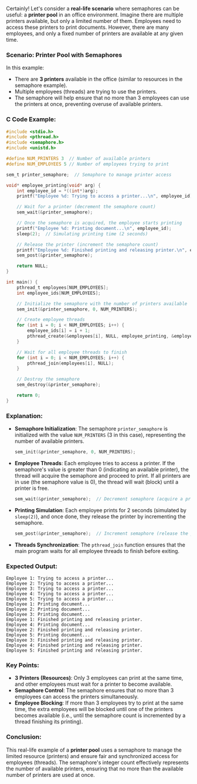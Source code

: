 Certainly! Let's consider a **real-life scenario** where semaphores can be useful: a **printer pool** in an office environment. Imagine there are multiple printers available, but only a limited number of them. Employees need to access these printers to print documents. However, there are many employees, and only a fixed number of printers are available at any given time.

### Scenario: Printer Pool with Semaphores

In this example:
- There are **3 printers** available in the office (similar to resources in the semaphore example).
- Multiple employees (threads) are trying to use the printers.
- The semaphore will help ensure that no more than 3 employees can use the printers at once, preventing overuse of available printers.

### C Code Example:

```c
#include <stdio.h>
#include <pthread.h>
#include <semaphore.h>
#include <unistd.h>

#define NUM_PRINTERS 3  // Number of available printers
#define NUM_EMPLOYEES 5 // Number of employees trying to print

sem_t printer_semaphore;  // Semaphore to manage printer access

void* employee_printing(void* arg) {
    int employee_id = *((int*)arg);
    printf("Employee %d: Trying to access a printer...\n", employee_id);

    // Wait for a printer (decrement the semaphore count)
    sem_wait(&printer_semaphore);

    // Once the semaphore is acquired, the employee starts printing
    printf("Employee %d: Printing document...\n", employee_id);
    sleep(2);  // Simulating printing time (2 seconds)

    // Release the printer (increment the semaphore count)
    printf("Employee %d: Finished printing and releasing printer.\n", employee_id);
    sem_post(&printer_semaphore);

    return NULL;
}

int main() {
    pthread_t employees[NUM_EMPLOYEES];
    int employee_ids[NUM_EMPLOYEES];

    // Initialize the semaphore with the number of printers available
    sem_init(&printer_semaphore, 0, NUM_PRINTERS);

    // Create employee threads
    for (int i = 0; i < NUM_EMPLOYEES; i++) {
        employee_ids[i] = i + 1;
        pthread_create(&employees[i], NULL, employee_printing, &employee_ids[i]);
    }

    // Wait for all employee threads to finish
    for (int i = 0; i < NUM_EMPLOYEES; i++) {
        pthread_join(employees[i], NULL);
    }

    // Destroy the semaphore
    sem_destroy(&printer_semaphore);

    return 0;
}
```

### Explanation:
- **Semaphore Initialization**: The semaphore `printer_semaphore` is initialized with the value `NUM_PRINTERS` (3 in this case), representing the number of available printers.
  
  ```c
  sem_init(&printer_semaphore, 0, NUM_PRINTERS);
  ```

- **Employee Threads**: Each employee tries to access a printer. If the semaphore's value is greater than 0 (indicating an available printer), the thread will acquire the semaphore and proceed to print. If all printers are in use (the semaphore value is 0), the thread will wait (block) until a printer is free.

  ```c
  sem_wait(&printer_semaphore);  // Decrement semaphore (acquire a printer)
  ```

- **Printing Simulation**: Each employee prints for 2 seconds (simulated by `sleep(2)`), and once done, they release the printer by incrementing the semaphore.

  ```c
  sem_post(&printer_semaphore);  // Increment semaphore (release the printer)
  ```

- **Threads Synchronization**: The `pthread_join` function ensures that the main program waits for all employee threads to finish before exiting.

### Expected Output:
```
Employee 1: Trying to access a printer...
Employee 2: Trying to access a printer...
Employee 3: Trying to access a printer...
Employee 4: Trying to access a printer...
Employee 5: Trying to access a printer...
Employee 1: Printing document...
Employee 2: Printing document...
Employee 3: Printing document...
Employee 1: Finished printing and releasing printer.
Employee 4: Printing document...
Employee 2: Finished printing and releasing printer.
Employee 5: Printing document...
Employee 3: Finished printing and releasing printer.
Employee 4: Finished printing and releasing printer.
Employee 5: Finished printing and releasing printer.
```

### Key Points:
- **3 Printers (Resources)**: Only 3 employees can print at the same time, and other employees must wait for a printer to become available.
- **Semaphore Control**: The semaphore ensures that no more than 3 employees can access the printers simultaneously.
- **Employee Blocking**: If more than 3 employees try to print at the same time, the extra employees will be blocked until one of the printers becomes available (i.e., until the semaphore count is incremented by a thread finishing its printing).

### Conclusion:
This real-life example of a **printer pool** uses a semaphore to manage the limited resource (printers) and ensure fair and synchronized access for employees (threads). The semaphore's integer count effectively represents the number of available printers, ensuring that no more than the available number of printers are used at once.